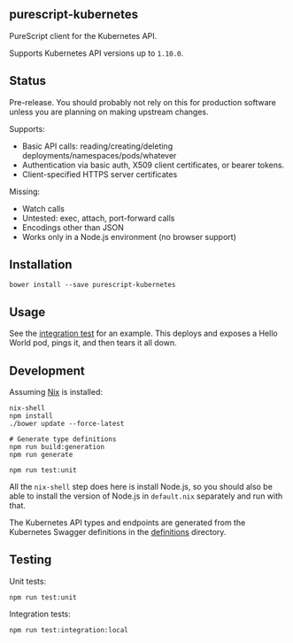 ## purescript-kubernetes

PureScript client for the Kubernetes API.

Supports Kubernetes API versions up to `1.10.0`.

## Status

Pre-release. You should probably not rely on this for production software unless you are planning on making upstream changes.

Supports:

* Basic API calls: reading/creating/deleting deployments/namespaces/pods/whatever
* Authentication via basic auth, X509 client certificates, or bearer tokens.
* Client-specified HTTPS server certificates

Missing:

* Watch calls
* Untested: exec, attach, port-forward calls
* Encodings other than JSON
* Works only in a Node.js environment (no browser support)

## Installation

```
bower install --save purescript-kubernetes
```

## Usage

See the [integration test](test/Integration/Main.purs) for an example. This deploys and exposes a Hello World pod, pings it, and then tears it all down.

## Development

Assuming [Nix](https://nixos.org/nix/) is installed:

```
nix-shell
npm install
./bower update --force-latest

# Generate type definitions
npm run build:generation
npm run generate

npm run test:unit
```

All the `nix-shell` step does here is install Node.js, so you should also be able to install the version of Node.js in `default.nix` separately and run with that.

The Kubernetes API types and endpoints are generated from the Kubernetes Swagger definitions in the [definitions](./definitions) directory.

## Testing

Unit tests:

```
npm run test:unit
```

Integration tests:

```
npm run test:integration:local
```